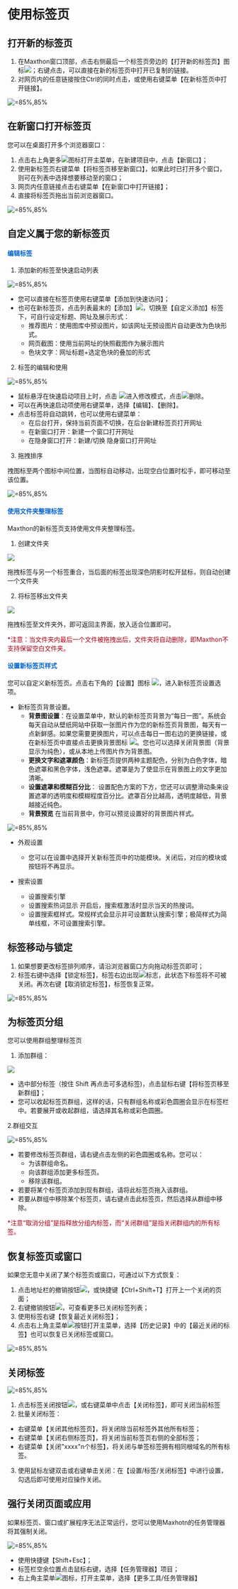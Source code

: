 # 使用标签页

## 打开新的标签页

1. 在Maxthon窗口顶部，点击右侧最后一个标签页旁边的【打开新的标签页】图标![](images/04-1.png )；右键点击，可以直接在新的标签页中打开已复制的链接。
2. 对网页内的任意链接按住Ctrl的同时点击，或使用右键菜单【在新标签页中打开链接】。

![](images/04-2.png "=85%,85%")


## 在新窗口打开标签页

您可以在桌面打开多个浏览器窗口：

1. 点击右上角更多![](images/03-2.png)图标打开主菜单，在新建项目中，点击【新窗口】；
2. 使用新标签页右键菜单【将标签页移至新窗口】，如果此时已打开多个窗口，则可在列表中选择想要移动至的窗口；
3. 网页内任意链接点击右键菜单【在新窗口中打开链接】；
4. 直接将标签页拖出当前浏览器窗口。

![](images/04-3.png "=85%,85%")




## 自定义属于您的新标签页

#### <font color=#0062CC>编辑标签</font>

1. 添加新的标签至快速启动列表

![](images/04-4.png "=85%,85%")

- 您可以直接在标签页使用右键菜单【添加到快速访问】；
- 也可在新标签页，点击列表最末的【添加】![](images/04-5.png)，切换至【自定义添加】标签下，可自行设定标题、网址及展示形式：
  - 推荐图片：使用图库中预设图片，如该网址无预设图片自动更改为色块形式。
  - 网页截图：使用当前网址的快照截图作为展示图片
  - 色块文字：网址标题+选定色块的叠加的形式

2. 标签的编辑和使用

![](images/04-6.png "=85%,85%")

- 鼠标悬浮在快速启动项目上时，点击 ![](images/04-7.png)进入修改模式，点击![](images/04-8.png)删除。
- 可以在再快速启动项使用右键菜单，选择【编辑】、【删除】。
- 点击标签将自动跳转，也可以使用右键菜单：
  - 在后台打开，保持当前页面不切换，在后台新建标签页打开网址
  - 在新窗口打开：新建一个窗口打开网址
  - 在隐身窗口打开：新建/切换 隐身窗口打开网址

3. 拖拽排序

拽图标至两个图标中间位置，当图标自动移动，出现空白位置时松手，即可移动至该位置。

![](images/04-9.png "=85%,85%")

#### <font color=#0062CC>使用文件夹整理标签</font>

Maxthon的新标签页支持使用文件夹整理标签。

1. 创建文件夹

![](images/04-10.gif)

拖拽标签与另一个标签重合，当后面的标签出现深色阴影时松开鼠标，则自动创建一个文件夹

2. 将标签移出文件夹

![](images/04-11.gif)

拖拽标签至文件夹外，即可返回主界面，放入适合位置即可。

<font color=#A30014>*注意：当文件夹内最后一个文件被拖拽出后，文件夹将自动删除，即Maxthon不支持保留空白文件夹。</font>



#### <font color=#0062CC> 设置新标签页样式</font>

您可以自定义新标签页。点击右下角的【设置】图标 ![](images/04-12.png)，进入新标签页设置选项。

* 新标签页背景设置。
  * **背景图设置**：在设置菜单中，默认的新标签页背景为“每日一图”。系统会每天自动从壁纸网站中获取一张图片作为您的新标签页背景图，每天有一点新鲜感。如果您需要更换图片，可以点击每日一图右边的更换链接，或在新标签页中直接点击更换背景图标 ![](images/04-13.png)。您也可以选择关闭背景图（背景显示为纯色），或从本地上传图片作为背景图。
  * **更换文字和遮罩颜色**：新标签页提供两种主题配色，分别为白色字体，暗色遮罩和黑色字体，浅色遮罩。遮罩是为了使显示在背景图上的文字更加清晰。
  *  **设置遮罩和模糊百分比**： 设置配色方案的下方，您还可以调整滑动条来设置遮罩的透明度和模糊程度百分比。遮罩百分比越高，透明度越低，背景越接近纯色。
  *  **背景预览** 在当前背景中，你可以预览设置好的背景图片样式。

![](images/04-14.png "=85%,85%")

* 外观设置
  * 您可以在设置中选择开关新标签页中的功能模块。关闭后，对应的模块或按钮将不再显示。

* 搜索设置
  * 设置搜索引擎
  * 设置搜索热词显示 开启后，搜索框激活时显示当天的热搜词。
  * 设置搜索框样式。常规样式会显示并可设置默认搜索引擎；极简样式为简单线框，不可设置搜索引擎。



## 标签移动与锁定

1. 如果想要更改标签排列顺序，请沿浏览器窗口方向拖动标签页即可；
2. 标签右键中选择【锁定标签】，标签右边出现![](images/04-15.png)标志，此状态下标签将不可被关闭。再次右键【取消锁定标签】，标签恢复正常。

![](images/04-16.png "=85%,85%")



## 为标签页分组

您可以使用群组整理标签页

1. 添加群组：

![](images/04-16.gif)

- 选中部分标签（按住 Shift 再点击可多选标签)，点击鼠标右键【将标签页移至新群组】；
- 您可以收起标签页群组，这样的话，只有群组名称或彩色圆圈会显示在标签栏中。若要展开或收起群组，请选择其名称或彩色圆圈。

2.群组交互

![](images/04-17.png "=85%,85%")

- 若要修改标签页群组，请右键点击左侧的彩色圆圈或名称。您可以：
  - 为该群组命名。
  - 向该群组添加更多标签页。
  - 移除该群组。
- 若要将某个标签页添加到现有群组，请将此标签页拖入该群组。
- 若要从群组中移除某个标签页，请右键点击此标签页，然后选择从群组中移除。

<font color=#A30014>*注意“取消分组”是指释放分组内标签，而“关闭群组”是指关闭群组内的所有标签。</font>



## 恢复标签页或窗口

如果您无意中关闭了某个标签页或窗口，可通过以下方式恢复：

1. 点击地址栏的撤销按钮![](images/04-18.png)，或快捷键【Ctrl+Shift+T】打开上一个关闭的页面；
2. 右键撤销按钮![](images/04-18.png)，可查看更多已关闭标签列表；
3. 使用标签右键【恢复最近关闭标签】；
4. 点击右上角主菜单![](images/03-2.png)按钮打开主菜单，选择【历史记录】中的【最近关闭的标签】也可以恢复已关闭标签或窗口。

![](images/04-19.png "=85%,85%")



## 关闭标签

![](images/04-20.png "=85%,85%")

1. 点击标签关闭按钮![](images/04-21.png)，或右键菜单中点击【关闭标签】，即可关闭当前标签
2. 批量关闭标签：

- 右键菜单【关闭其他标签页】，将关闭除当前标签外其他所有标签；
- 右键菜单【关闭右侧标签页】，将关闭当前标签页右侧的全部标签；
- 右键菜单【关闭"xxxx"n个标签】，将关闭与单签标签拥有相同根域名的所有标签。

3. 使用鼠标左键双击或右键单击关闭：在【设置/标签/关闭标签】中进行设置，勾选后即可使用对应操作关闭。



## 强行关闭页面或应用

如果标签页、窗口或扩展程序无法正常运行，您可以使用Maxhotn的任务管理器将其强制关闭。

![](images/04-22.png "=85%,85%")

- 使用快捷键【Shift+Esc】；
- 标签栏空余位置点击鼠标右键，选择【任务管理器】项目；
- 右上角主菜单![](images/03-2.png)图标，打开主菜单，选择【更多工具/任务管理器】



